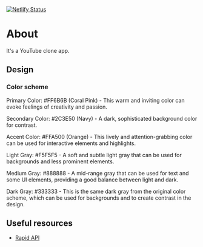 [![Netlify Status](https://api.netlify.com/api/v1/badges/72514c5d-beef-4943-a8c2-49b9f45063df/deploy-status)](https://app.netlify.com/sites/videoverse-player/deploys)

# About
It's a YouTube clone app.

## Design
### Color scheme
Primary Color: #FF6B6B (Coral Pink) - This warm and inviting color can evoke feelings of creativity and passion.

Secondary Color: #2C3E50 (Navy) - A dark, sophisticated background color for contrast.

Accent Color: #FFA500 (Orange) - This lively and attention-grabbing color can be used for interactive elements and highlights.

Light Gray: #F5F5F5 - A soft and subtle light gray that can be used for backgrounds and less prominent elements.

Medium Gray: #888888 - A mid-range gray that can be used for text and some UI elements, providing a good balance between light and dark.

Dark Gray: #333333 - This is the same dark gray from the original color scheme, which can be used for backgrounds and to create contrast in the design.

## Useful resources

* [Rapid API](https://rapidapi.com/ytdlfree/api/youtube-v31?utm_source=youtube.com%2FJavaScriptMastery&utm_medium=referral&utm_campaign=DevRel)
